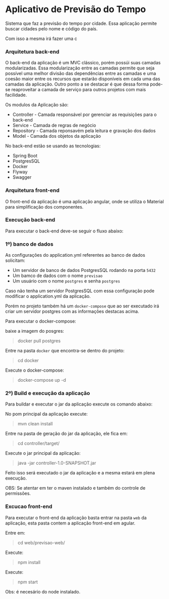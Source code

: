 # Aplicativo de Previsão do Tempo
Sistema que faz a previsão do tempo por cidade. Essa aplicação permite buscar cidades pelo nome e código do país. 

Com isso a mesma irá fazer uma c


### Arquitetura back-end

O back-end da aplicação é um MVC clássico, porém possúi suas camadas modularizadas. Essa modularização entre as camadas permite que seja possível uma melhor divisão das dependências entre as camadas e uma coesão maior entre os recursos que estarão disponíveis em cada uma das camadas da aplicação. Outro ponto a se destacar é que dessa forma pode-se reaproveitar a camada de serviço para outros projetos com mais facilidade. 

Os modulos da Aplicação são:

* Controller - Camada responsável por gerenciar as requisições para o back-end
* Service - Camada de regras de negócio
* Repository - Camada reponsavém pela leitura e gravação dos dados
* Model - Camada dos objetos da aplicação


No back-end estão se usando as tecnologias:

* Spring Boot
* PostgresSQL
* Docker
* Flyway
* Swagger


### Arquitetura front-end

O front-end da aplicação é uma aplicação angular, onde se utiliza o Material para simplificação dos componentes.

### Execução back-end

Para executar o back-end deve-se seguir o fluxo abaixo:

### 1º) banco de dados

As configurações do application.yml referentes ao banco de dados solicitam:

 - Um servidor de banco de dados PostgresSQL rodando na porta `5432`
 - Um bamco de dados com o nome `previsao`
 - Um usuário com o nome `postgres` e senha `postgres`
 
 Caso não tenha um servidor PostgresSQL com essa configuração pode modificar o application.yml da aplicação.
 
 Porém no projeto também há um `docker-compose` que ao ser executado irá criar um servidor postgres com as informações destacas acima. 
 
 Para executar o docker-compose:
 
 baixe a imagem do posgres:
 
 > docker pull postgres
 
Entre na pasta `docker` que encontra-se dentro do projeto:

> cd docker

Execute o docker-compose:

> docker-compose up -d


### 2º) Build e execução da aplicação

Para buildar e executar o jar da aplicação execute os comando abaixo:

No pom principal da aplicação execute:

> mvn clean install

Entre na pasta de geração do jar da aplicação, ele fica em:

> cd controller/target/

Execute o jar principal da aplicação:

> java -jar controller-1.0-SNAPSHOT.jar 

Feito isso será executado o jar da aplicação e a mesma estará em plena execução.

OBS: Se atentar em ter o maven instalado e também do controle de permissões.


### Excucao front-end

Para executar o front-end da aplicação basta entrar na pasta `web` da aplicação, esta pasta contem a aplicação front-end em agular.

Entre em: 

>  cd web/previsao-web/

Execute:

> npm install

Execute: 

> npm start

Obs: é necesário do node instalado.
